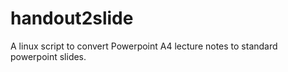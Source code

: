 # handout2slide

A linux script to convert Powerpoint A4 lecture notes to standard powerpoint slides.
